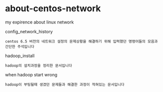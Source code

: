 # about-centos-network
my expirence about linux network

config_network_history

    centos 6.5 버전의 네트워크 설정의 문제상황을 해결하기 위해 입력했던 명령어들의 모음과 간단한 주석입니다
    
hadoop_install
  
    hadoop의 설치과정을 정리한 문서입니다
    
when hadoop start wrong
    
    hadoop이 부팅될때 생겼던 문제들과 해결한 과정이 적혀있는 문서입니다
    
